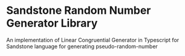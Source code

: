# Sandstone Random Number Generator Library
An implementation of Linear Congruential Generator in Typescript for Sandstone language for generating pseudo-random-number